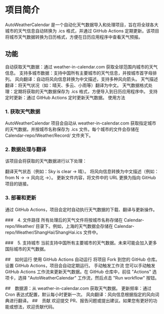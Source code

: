 # 项目简介
AutoWeatherCalendar 是一个自动化天气数据导入和处理项目，旨在将全球各大城市的天气信息自动转换为 .ics 格式，并通过 GitHub Actions 定期更新。该项目将城市天气数据转换为日历格式，方便在日历应用程序中查看天气预报。

## 功能
自动获取天气数据：通过 weather-in-calendar.com 获取全球范围内城市的天气信息。
支持多城市数据：支持中国所有主要城市的天气信息，并按城市首字母排列。
风向翻译：自动将风向信息转换为中文描述，支持多种风向箭头。
天气描述翻译：将天气状况（如：晴天、多云、小雨等）翻译为中文。
天气数据格式处理：定期将获取的天气数据保存为 .ics 格式，方便导入到日历应用程序中。
支持定时更新：通过 GitHub Actions 定时更新天气数据。
使用方法
### 1. 获取天气数据
AutoWeatherCalendar 项目会自动从 weather-in-calendar.com 获取指定城市的天气数据，并按城市名称保存为 .ics 文件。每个城市的文件会存储在 Calendar-repo/Weather/Record/ 文件夹下。

### 2. 数据处理与翻译
该项目会将获取的天气数据进行以下处理：

翻译天气状态（例如：Sky is clear → 晴）。
将风向信息转换为中文描述（例如：from N → → 风向北 →）。
更新文件内容，将文件中的 URL 更换为指向 GitHub 项目的链接。
### 3. 部署和更新
通过 GitHub Actions，项目会定时自动执行天气数据的下载、翻译与更新操作。

###　4. 文件路径
所有处理后的天气文件将按城市名称存储在 Calendar-repo/Weather/ 目录下。例如，上海的天气数据会存储在 Calendar-repo/Weather/ShangHai/ShangHai.ics 文件中。

###　5. 支持城市
当前支持中国所有主要城市的天气数据。未来可能会加入更多国际城市的天气数据。

##　如何运行
使用 GitHub Actions 自动运行
将项目 Fork 到您的 GitHub 仓库。
设置 GitHub Actions，项目会自动定期运行。
手动触发工作流
您可以手动触发 GitHub Actions 工作流来更新天气数据。在 GitHub 仓库中，前往 "Actions" 选项卡，选择 "AutoWeatherCalendar" 工作流，然后点击 "Run workflow" 按钮。



##　数据源：从 weather-in-calendar.com 获取天气数据。
更新频率：通过 Cron 表达式配置，默认每小时更新一次。
风向翻译：风向信息根据指定的风向词典进行翻译。
##　贡献
欢迎提交 PR、报告问题或提出建议。如果您有更好的功能或想法，欢迎贡献代码。
